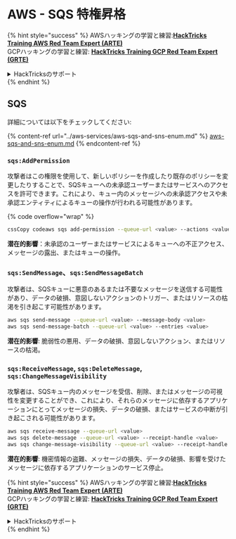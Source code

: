 # AWS - SQS 特権昇格

{% hint style="success" %}
AWSハッキングの学習と練習:<img src="/.gitbook/assets/image.png" alt="" data-size="line">[**HackTricks Training AWS Red Team Expert (ARTE)**](https://training.hacktricks.xyz/courses/arte)<img src="/.gitbook/assets/image.png" alt="" data-size="line">\
GCPハッキングの学習と練習: <img src="/.gitbook/assets/image (2).png" alt="" data-size="line">[**HackTricks Training GCP Red Team Expert (GRTE)**<img src="/.gitbook/assets/image (2).png" alt="" data-size="line">](https://training.hacktricks.xyz/courses/grte)

<details>

<summary>HackTricksのサポート</summary>

* [**サブスクリプションプラン**](https://github.com/sponsors/carlospolop)をチェック！
* 💬 [**Discordグループ**](https://discord.gg/hRep4RUj7f)に参加するか、[**telegramグループ**](https://t.me/peass)に参加するか、**Twitter** 🐦 [**@hacktricks\_live**](https://twitter.com/hacktricks\_live)**をフォロー**してください。
* **HackTricks**と**HackTricks Cloud**のgithubリポジトリにPRを提出してハッキングテクニックを共有してください。

</details>
{% endhint %}

## SQS

詳細については以下をチェックしてください:

{% content-ref url="../aws-services/aws-sqs-and-sns-enum.md" %}
[aws-sqs-and-sns-enum.md](../aws-services/aws-sqs-and-sns-enum.md)
{% endcontent-ref %}

### `sqs:AddPermission`

攻撃者はこの権限を使用して、新しいポリシーを作成したり既存のポリシーを変更したりすることで、SQSキューへの未承認ユーザーまたはサービスへのアクセスを許可できます。これにより、キュー内のメッセージへの未承認アクセスや未承認エンティティによるキューの操作が行われる可能性があります。

{% code overflow="wrap" %}
```bash
cssCopy codeaws sqs add-permission --queue-url <value> --actions <value> --aws-account-ids <value> --label <value>
```
**潜在的影響**：未承認のユーザーまたはサービスによるキューへの不正アクセス、メッセージの露出、またはキューの操作。

### `sqs:SendMessage`、`sqs:SendMessageBatch`

攻撃者は、SQSキューに悪意のあるまたは不要なメッセージを送信する可能性があり、データの破損、意図しないアクションのトリガー、またはリソースの枯渇を引き起こす可能性があります。
```bash
aws sqs send-message --queue-url <value> --message-body <value>
aws sqs send-message-batch --queue-url <value> --entries <value>
```
**潜在的影響**: 脆弱性の悪用、データの破損、意図しないアクション、またはリソースの枯渇。

### `sqs:ReceiveMessage`, `sqs:DeleteMessage`,  `sqs:ChangeMessageVisibility`

攻撃者は、SQSキュー内のメッセージを受信、削除、またはメッセージの可視性を変更することができ、これにより、それらのメッセージに依存するアプリケーションにとってメッセージの損失、データの破損、またはサービスの中断が引き起こされる可能性があります。
```bash
aws sqs receive-message --queue-url <value>
aws sqs delete-message --queue-url <value> --receipt-handle <value>
aws sqs change-message-visibility --queue-url <value> --receipt-handle <value> --visibility-timeout <value>
```
**潜在的影響**: 機密情報の盗難、メッセージの損失、データの破損、影響を受けたメッセージに依存するアプリケーションのサービス停止。

{% hint style="success" %}
AWSハッキングの学習と練習:<img src="/.gitbook/assets/image.png" alt="" data-size="line">[**HackTricks Training AWS Red Team Expert (ARTE)**](https://training.hacktricks.xyz/courses/arte)<img src="/.gitbook/assets/image.png" alt="" data-size="line">\
GCPハッキングの学習と練習: <img src="/.gitbook/assets/image (2).png" alt="" data-size="line">[**HackTricks Training GCP Red Team Expert (GRTE)**<img src="/.gitbook/assets/image (2).png" alt="" data-size="line">](https://training.hacktricks.xyz/courses/grte)

<details>

<summary>HackTricksのサポート</summary>

* [**購読プラン**](https://github.com/sponsors/carlospolop)を確認してください！
* 💬 [**Discordグループ**](https://discord.gg/hRep4RUj7f)または[**telegramグループ**](https://t.me/peass)に**参加**するか、**Twitter** 🐦 [**@hacktricks\_live**](https://twitter.com/hacktricks\_live)**をフォロー**してください。
* ハッキングトリックを共有するために、[**HackTricks**](https://github.com/carlospolop/hacktricks)と[**HackTricks Cloud**](https://github.com/carlospolop/hacktricks-cloud)のGitHubリポジトリにPRを提出してください。

</details>
{% endhint %}
